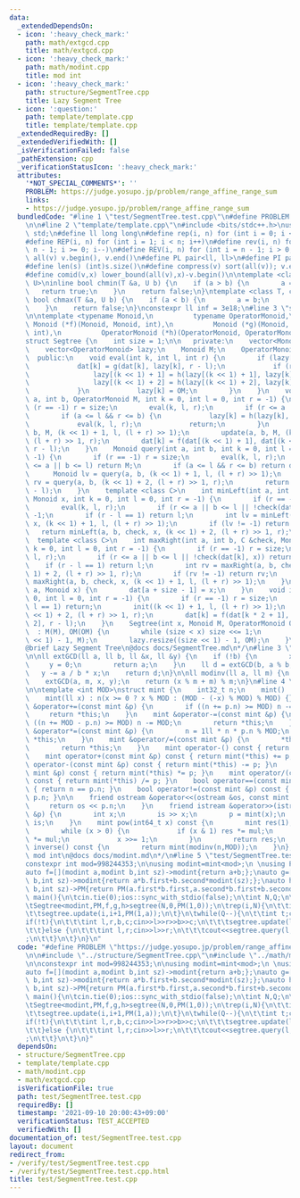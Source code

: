 ```yaml
---
data:
  _extendedDependsOn:
  - icon: ':heavy_check_mark:'
    path: math/extgcd.cpp
    title: math/extgcd.cpp
  - icon: ':heavy_check_mark:'
    path: math/modint.cpp
    title: mod int
  - icon: ':heavy_check_mark:'
    path: structure/SegmentTree.cpp
    title: Lazy Segment Tree
  - icon: ':question:'
    path: template/template.cpp
    title: template/template.cpp
  _extendedRequiredBy: []
  _extendedVerifiedWith: []
  _isVerificationFailed: false
  _pathExtension: cpp
  _verificationStatusIcon: ':heavy_check_mark:'
  attributes:
    '*NOT_SPECIAL_COMMENTS*': ''
    PROBLEM: https://judge.yosupo.jp/problem/range_affine_range_sum
    links:
    - https://judge.yosupo.jp/problem/range_affine_range_sum
  bundledCode: "#line 1 \"test/SegmentTree.test.cpp\"\n#define PROBLEM \"https://judge.yosupo.jp/problem/range_affine_range_sum\"\
    \n\n#line 2 \"template/template.cpp\"\n#include <bits/stdc++.h>\nusing namespace\
    \ std;\n#define ll long long\n#define rep(i, n) for (int i = 0; i < n; i++)\n\
    #define REP(i, n) for (int i = 1; i < n; i++)\n#define rev(i, n) for (int i =\
    \ n - 1; i >= 0; i--)\n#define REV(i, n) for (int i = n - 1; i > 0; i--)\n#define\
    \ all(v) v.begin(), v.end()\n#define PL pair<ll, ll>\n#define PI pair<int,int>\n\
    #define len(s) (int)s.size()\n#define compress(v) sort(all(v)); v.erase(unique(all(v)),v.end());\n\
    #define comid(v,x) lower_bound(all(v),x)-v.begin()\n\ntemplate <class T, class\
    \ U>\ninline bool chmin(T &a, U b) {\n    if (a > b) {\n        a = b;\n     \
    \   return true;\n    }\n    return false;\n}\ntemplate <class T, class U>\ninline\
    \ bool chmax(T &a, U b) {\n    if (a < b) {\n        a = b;\n        return true;\n\
    \    }\n    return false;\n}\nconstexpr ll inf = 3e18;\n#line 3 \"structure/SegmentTree.cpp\"\
    \n\ntemplate <typename Monoid,\n          typename OperatorMonoid,\n         \
    \ Monoid (*f)(Monoid, Monoid, int),\n          Monoid (*g)(Monoid, OperatorMonoid,\
    \ int),\n          OperatorMonoid (*h)(OperatorMonoid, OperatorMonoid, int)>\n\
    struct Segtree {\n    int size = 1;\n\n   private:\n    vector<Monoid> dat;\n\
    \    vector<OperatorMonoid> lazy;\n    Monoid M;\n    OperatorMonoid OM;\n\n \
    \  public:\n    void eval(int k, int l, int r) {\n        if (lazy[k] != OM) {\n\
    \            dat[k] = g(dat[k], lazy[k], r - l);\n            if (r - l > 1) {\n\
    \                lazy[(k << 1) + 1] = h(lazy[(k << 1) + 1], lazy[k], r - l);\n\
    \                lazy[(k << 1) + 2] = h(lazy[(k << 1) + 2], lazy[k], r - l);\n\
    \            }\n            lazy[k] = OM;\n        }\n    }\n    void update(int\
    \ a, int b, OperatorMonoid M, int k = 0, int l = 0, int r = -1) {\n        if\
    \ (r == -1) r = size;\n        eval(k, l, r);\n        if (r <= a || b <= l) return;\n\
    \        if (a <= l && r <= b) {\n            lazy[k] = h(lazy[k], M, r - l);\n\
    \            eval(k, l, r);\n            return;\n        }\n        update(a,\
    \ b, M, (k << 1) + 1, l, (l + r) >> 1);\n        update(a, b, M, (k << 1) + 2,\
    \ (l + r) >> 1, r);\n        dat[k] = f(dat[(k << 1) + 1], dat[(k << 1) + 2],\
    \ r - l);\n    }\n    Monoid query(int a, int b, int k = 0, int l = 0, int r =\
    \ -1) {\n        if (r == -1) r = size;\n        eval(k, l, r);\n        if (r\
    \ <= a || b <= l) return M;\n        if (a <= l && r <= b) return dat[k];\n  \
    \      Monoid lv = query(a, b, (k << 1) + 1, l, (l + r) >> 1);\n        Monoid\
    \ rv = query(a, b, (k << 1) + 2, (l + r) >> 1, r);\n        return f(lv, rv, r\
    \ - l);\n    }\n    template <class C>\n    int minLeft(int a, int b, C &check,\
    \ Monoid x, int k = 0, int l = 0, int r = -1) {\n        if (r == -1) r = size;\n\
    \        eval(k, l, r);\n        if (r <= a || b <= l || !check(dat[k], x)) return\
    \ -1;\n        if (r - l == 1) return l;\n        int lv = minLeft(a, b, check,\
    \ x, (k << 1) + 1, l, (l + r) >> 1);\n        if (lv != -1) return lv;\n     \
    \   return minLeft(a, b, check, x, (k << 1) + 2, (l + r) >> 1, r);\n    }\n  \
    \  template <class C>\n    int maxRight(int a, int b, C &check, Monoid x, int\
    \ k = 0, int l = 0, int r = -1) {\n        if (r == -1) r = size;\n        eval(k,\
    \ l, r);\n        if (r <= a || b <= l || !check(dat[k], x)) return -1;\n    \
    \    if (r - l == 1) return l;\n        int rv = maxRight(a, b, check, x, (k <<\
    \ 1) + 2, (l + r) >> 1, r);\n        if (rv != -1) return rv;\n        return\
    \ maxRight(a, b, check, x, (k << 1) + 1, l, (l + r) >> 1);\n    }\n    void set(int\
    \ a, Monoid x) {\n        dat[a + size - 1] = x;\n    }\n    void init(int k =\
    \ 0, int l = 0, int r = -1) {\n        if (r == -1) r = size;\n        if (r -\
    \ l == 1) return;\n        init((k << 1) + 1, l, (l + r) >> 1);\n        init((k\
    \ << 1) + 2, (l + r) >> 1, r);\n        dat[k] = f(dat[k * 2 + 1], dat[k * 2 +\
    \ 2], r - l);\n    }\n    Segtree(int x, Monoid M, OperatorMonoid OM)\n      \
    \  : M(M), OM(OM) {\n        while (size < x) size <<= 1;\n        dat.resize((size\
    \ << 1) - 1, M);\n        lazy.resize((size << 1) - 1, OM);\n    }\n};\n\n/*\n\
    @brief Lazy Segment Tree\n@docs docs/SegmentTree.md\n*/\n#line 3 \"math/extgcd.cpp\"\
    \n\nll extGCD(ll a, ll b, ll &x, ll &y) {\n    if (!b) {\n        x = 1;\n   \
    \     y = 0;\n        return a;\n    }\n    ll d = extGCD(b, a % b, y, x);\n \
    \   y -= a / b * x;\n    return d;\n}\n\nll modinv(ll a, ll m) {\n    ll x, y;\n\
    \    extGCD(a, m, x, y);\n    return (x % m + m) % m;\n}\n#line 4 \"math/modint.cpp\"\
    \n\ntemplate <int MOD>\nstruct mint {\n    int32_t n;\n    mint() : n(0) {}\n\
    \    mint(ll x) : n(x >= 0 ? x % MOD : (MOD - (-x) % MOD) % MOD) {}\n\n    mint\
    \ &operator+=(const mint &p) {\n        if ((n += p.n) >= MOD) n -= MOD;\n   \
    \     return *this;\n    }\n    mint &operator-=(const mint &p) {\n        if\
    \ ((n += MOD - p.n) >= MOD) n -= MOD;\n        return *this;\n    }\n    mint\
    \ &operator*=(const mint &p) {\n        n = 1ll * n * p.n % MOD;\n        return\
    \ *this;\n    }\n    mint &operator/=(const mint &p) {\n        *this *= p.inverse();\n\
    \        return *this;\n    }\n    mint operator-() const { return mint(-n); }\n\
    \    mint operator+(const mint &p) const { return mint(*this) += p; }\n    mint\
    \ operator-(const mint &p) const { return mint(*this) -= p; }\n    mint operator*(const\
    \ mint &p) const { return mint(*this) *= p; }\n    mint operator/(const mint &p)\
    \ const { return mint(*this) /= p; }\n    bool operator==(const mint &p) const\
    \ { return n == p.n; }\n    bool operator!=(const mint &p) const { return n !=\
    \ p.n; }\n\n    friend ostream &operator<<(ostream &os, const mint &p) {\n   \
    \     return os << p.n;\n    }\n    friend istream &operator>>(istream &is, mint\
    \ &p) {\n        int x;\n        is >> x;\n        p = mint(x);\n        return\
    \ is;\n    }\n    mint pow(int64_t x) const {\n        mint res(1), mul(n);\n\
    \        while (x > 0) {\n            if (x & 1) res *= mul;\n            mul\
    \ *= mul;\n            x >>= 1;\n        }\n        return res;\n    }\n    mint\
    \ inverse() const {\n        return mint(modinv(n,MOD));\n    }\n};\n/*\n@brief\
    \ mod int\n@docs docs/modint.md\n*/\n#line 5 \"test/SegmentTree.test.cpp\"\n\n\
    constexpr int mod=998244353;\n\nusing modint=mint<mod>;\n \nusing PM=pair<modint,modint>;\n\
    auto f=[](modint a,modint b,int sz)->modint{return a+b;};\nauto g=[](modint a,PM\
    \ b,int sz)->modint{return a*b.first+b.second*modint(sz);};\nauto h=[](PM a,PM\
    \ b,int sz)->PM{return PM(a.first*b.first,a.second*b.first+b.second);};\n \nint\
    \ main(){\n\tcin.tie(0);ios::sync_with_stdio(false);\n\tint N,Q;\n\tcin>>N>>Q;\n\
    \tSegtree<modint,PM,f,g,h>segtree(N,0,PM(1,0));\n\trep(i,N){\n\t\tint a;cin>>a;\n\
    \t\tsegtree.update(i,i+1,PM(1,a));\n\t}\n\twhile(Q--){\n\t\tint t;cin>>t;\n\t\t\
    if(!t){\n\t\t\tint l,r,b,c;cin>>l>>r>>b>>c;\n\t\t\tsegtree.update(l,r,PM(b,c));\n\
    \t\t}else {\n\t\t\tint l,r;cin>>l>>r;\n\t\t\tcout<<segtree.query(l,r)<<\"\\n\"\
    ;\n\t\t}\n\t}\n}\n"
  code: "#define PROBLEM \"https://judge.yosupo.jp/problem/range_affine_range_sum\"\
    \n\n#include \"../structure/SegmentTree.cpp\"\n#include \"../math/modint.cpp\"\
    \n\nconstexpr int mod=998244353;\n\nusing modint=mint<mod>;\n \nusing PM=pair<modint,modint>;\n\
    auto f=[](modint a,modint b,int sz)->modint{return a+b;};\nauto g=[](modint a,PM\
    \ b,int sz)->modint{return a*b.first+b.second*modint(sz);};\nauto h=[](PM a,PM\
    \ b,int sz)->PM{return PM(a.first*b.first,a.second*b.first+b.second);};\n \nint\
    \ main(){\n\tcin.tie(0);ios::sync_with_stdio(false);\n\tint N,Q;\n\tcin>>N>>Q;\n\
    \tSegtree<modint,PM,f,g,h>segtree(N,0,PM(1,0));\n\trep(i,N){\n\t\tint a;cin>>a;\n\
    \t\tsegtree.update(i,i+1,PM(1,a));\n\t}\n\twhile(Q--){\n\t\tint t;cin>>t;\n\t\t\
    if(!t){\n\t\t\tint l,r,b,c;cin>>l>>r>>b>>c;\n\t\t\tsegtree.update(l,r,PM(b,c));\n\
    \t\t}else {\n\t\t\tint l,r;cin>>l>>r;\n\t\t\tcout<<segtree.query(l,r)<<\"\\n\"\
    ;\n\t\t}\n\t}\n}"
  dependsOn:
  - structure/SegmentTree.cpp
  - template/template.cpp
  - math/modint.cpp
  - math/extgcd.cpp
  isVerificationFile: true
  path: test/SegmentTree.test.cpp
  requiredBy: []
  timestamp: '2021-09-10 20:00:43+09:00'
  verificationStatus: TEST_ACCEPTED
  verifiedWith: []
documentation_of: test/SegmentTree.test.cpp
layout: document
redirect_from:
- /verify/test/SegmentTree.test.cpp
- /verify/test/SegmentTree.test.cpp.html
title: test/SegmentTree.test.cpp
---
```

